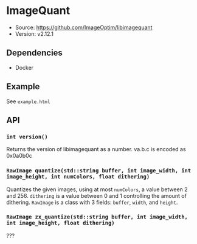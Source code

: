 # ImageQuant

- Source: <https://github.com/ImageOptim/libimagequant>
- Version: v2.12.1

## Dependencies

- Docker

## Example

See `example.html`

## API

### `int version()`

Returns the version of libimagequant as a number. va.b.c is encoded as 0x0a0b0c

### `RawImage quantize(std::string buffer, int image_width, int image_height, int numColors, float dithering)`

Quantizes the given images, using at most `numColors`, a value between 2 and 256. `dithering` is a value between 0 and 1 controlling the amount of dithering. `RawImage` is a class with 3 fields: `buffer`, `width`, and `height`.

### `RawImage zx_quantize(std::string buffer, int image_width, int image_height, float dithering)`

???
